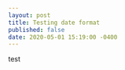 ```yaml
---
layout: post
title: Testing date format
published: false
date: 2020-05-01 15:19:00 -0400
---
```

test